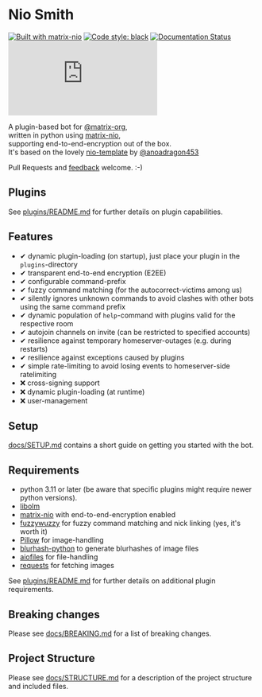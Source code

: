 Nio Smith
===
[![Built with matrix-nio](https://img.shields.io/badge/built%20with-matrix--nio-brightgreen)](https://github.com/poljar/matrix-nio)
[![Code style: black](https://img.shields.io/badge/code%20style-black-000000.svg)](https://github.com/psf/black)
[![Documentation Status](https://readthedocs.org/projects/nio-smith/badge/?version=latest)](https://nio-smith.readthedocs.io/en/latest/?badge=latest)
[![#nio-smith](https://img.shields.io/matrix/nio-smith:matrix.org?color=blue&label=Join%20%23nio-smith)](https://matrix.to/#/!rdBDrHapAsYdvmgGMP:pack.rocks?via=pack.rocks)

A plugin-based bot for [@matrix-org](https://github.com/matrix-org),  
written in python using
[matrix-nio](https://matrix-nio.readthedocs.io/en/latest/nio.html),  
supporting end-to-end-encryption out of the box.  
It's based on the lovely [nio-template](https://github.com/anoadragon453/nio-template) by [@anoadragon453](https://github.com/anoadragon453)

Pull Requests and [feedback](https://matrix.to/#/#nio-smith:pack.rocks) welcome. :-)

## Plugins
See [plugins/README.md](plugins/README.md) for further details on plugin capabilities.

## Features
- ✔ dynamic plugin-loading (on startup), just place your plugin in the `plugins`-directory
- ✔ transparent end-to-end encryption (E2EE)
- ✔ configurable command-prefix
- ✔ fuzzy command matching (for the autocorrect-victims among us)
- ✔ silently ignores unknown commands to avoid clashes with other bots using the same command prefix
- ✔ dynamic population of `help`-command with plugins valid for the respective room
- ✔ autojoin channels on invite (can be restricted to specified accounts)
- ✔ resilience against temporary homeserver-outages (e.g. during restarts)
- ✔ resilience against exceptions caused by plugins
- ✔ simple rate-limiting to avoid losing events to homeserver-side ratelimiting
- ❌ cross-signing support
- ❌ dynamic plugin-loading (at runtime)
- ❌ user-management

## Setup
[docs/SETUP.md](docs/SETUP.md) contains a short guide on getting you started with the bot.

## Requirements

- python 3.11 or later (be aware that specific plugins might require newer python versions).
- [libolm](https://gitlab.matrix.org/matrix-org/olm)    
- [matrix-nio](https://matrix-nio.readthedocs.io/en/latest/nio.html) with end-to-end-encryption enabled
- [fuzzywuzzy](https://github.com/seatgeek/fuzzywuzzy) for fuzzy command matching and nick linking (yes, it's worth it)
- [Pillow](https://pypi.org/project/Pillow/) for image-handling
- [blurhash-python](https://pypi.org/project/blurhash-python/) to generate blurhashes of image files
- [aiofiles](https://pypi.org/project/aiofiles/) for file-handling
- [requests](https://pypi.org/project/requests/) for fetching images

See [plugins/README.md](plugins/README.md) for further details on additional plugin requirements.

## Breaking changes
Please see [docs/BREAKING.md](docs/BREAKING.md) for a list of breaking changes.

## Project Structure
Please see [docs/STRUCTURE.md](docs/STRUCTURE.md) for a description of the project structure and included files.
